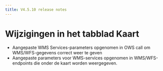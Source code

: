 ```yaml
---
title: V4.5.10 release notes
---
```


# Wijzigingen in het tabblad Kaart

- Aangepaste WMS Services-parameters opgenomen in OWS call om WMS/WFS-gegevens correct weer te geven
- Aangepaste parameters voor WMS-services opgenomen in WMS/WFS-endpoints die onder de kaart worden weergegeven.
